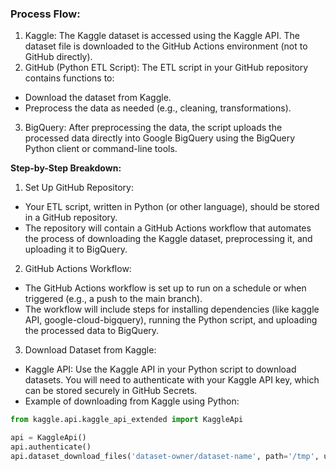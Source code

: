 ### **Process Flow:**

1. Kaggle: The Kaggle dataset is accessed using the Kaggle API. The dataset file is downloaded to the GitHub Actions environment (not to GitHub directly).
2. GitHub (Python ETL Script): The ETL script in your GitHub repository contains functions to:
- Download the dataset from Kaggle.
- Preprocess the data as needed (e.g., cleaning, transformations).
3. BigQuery: After preprocessing the data, the script uploads the processed data directly into Google BigQuery using the BigQuery Python client or command-line tools.

**Step-by-Step Breakdown:**

1. Set Up GitHub Repository:
- Your ETL script, written in Python (or other language), should be stored in a GitHub repository.
- The repository will contain a GitHub Actions workflow that automates the process of downloading the Kaggle dataset, preprocessing it, and uploading it to BigQuery.

2. GitHub Actions Workflow:

- The GitHub Actions workflow is set up to run on a schedule or when triggered (e.g., a push to the main branch).
- The workflow will include steps for installing dependencies (like kaggle API, google-cloud-bigquery), running the Python script, and uploading the processed data to BigQuery.

3. Download Dataset from Kaggle:

- Kaggle API: Use the Kaggle API in your Python script to download datasets. You will need to authenticate with your Kaggle API key, which can be stored securely in GitHub Secrets.
- Example of downloading from Kaggle using Python:

```python
from kaggle.api.kaggle_api_extended import KaggleApi

api = KaggleApi()
api.authenticate()
api.dataset_download_files('dataset-owner/dataset-name', path='/tmp', unzip=True)
```




